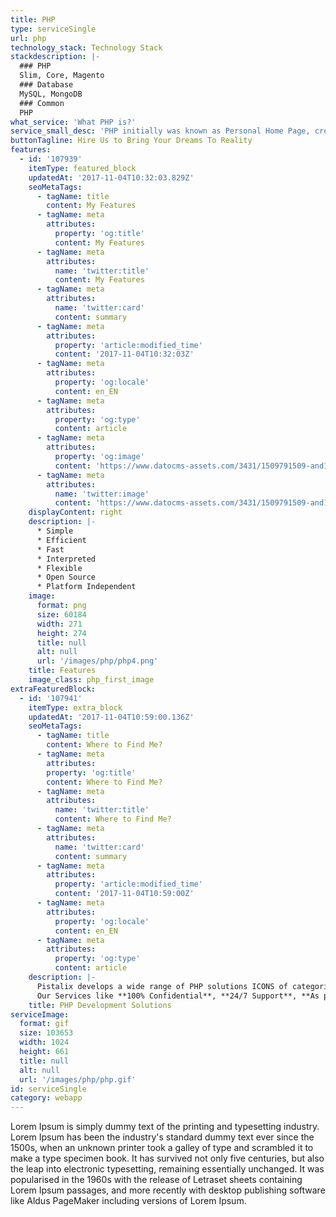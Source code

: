 ```yaml
---
title: PHP
type: serviceSingle
url: php
technology_stack: Technology Stack
stackdescription: |-
  ### PHP
  Slim, Core, Magento
  ### Database
  MySQL, MongoDB
  ### Common
  PHP
what_service: 'What PHP is?'
service_small_desc: 'PHP initially was known as Personal Home Page, created by Rasmus Lerdorf. Now PHP is known as Hypertext Preprocessor. PHP is general purpose programming language, primarily used for developing websites. PHP code may be embedded into HTML or it can be used in combination with various web template systems, web content management systems, and web frameworks. The PHP code is usually processed by a PHP interpreter implemented as a module in the web server or as a Common Gateway Interface (CGI) executable.'
buttonTagline: Hire Us to Bring Your Dreams To Reality
features:
  - id: '107939'
    itemType: featured_block
    updatedAt: '2017-11-04T10:32:03.829Z'
    seoMetaTags:
      - tagName: title
        content: My Features
      - tagName: meta
        attributes:
          property: 'og:title'
          content: My Features
      - tagName: meta
        attributes:
          name: 'twitter:title'
          content: My Features
      - tagName: meta
        attributes:
          name: 'twitter:card'
          content: summary
      - tagName: meta
        attributes:
          property: 'article:modified_time'
          content: '2017-11-04T10:32:03Z'
      - tagName: meta
        attributes:
          property: 'og:locale'
          content: en_EN
      - tagName: meta
        attributes:
          property: 'og:type'
          content: article
      - tagName: meta
        attributes:
          property: 'og:image'
          content: 'https://www.datocms-assets.com/3431/1509791509-and1-1.png?'
      - tagName: meta
        attributes:
          name: 'twitter:image'
          content: 'https://www.datocms-assets.com/3431/1509791509-and1-1.png?'
    displayContent: right
    description: |-
      * Simple
      * Efficient
      * Fast
      * Interpreted
      * Flexible
      * Open Source
      * Platform Independent
    image:
      format: png
      size: 60184
      width: 271
      height: 274
      title: null
      alt: null
      url: '/images/php/php4.png'
    title: Features
    image_class: php_first_image
extraFeaturedBlock:
  - id: '107941'
    itemType: extra_block
    updatedAt: '2017-11-04T10:59:00.136Z'
    seoMetaTags:
      - tagName: title
        content: Where to Find Me?
      - tagName: meta
        attributes:
        property: 'og:title'
        content: Where to Find Me?
      - tagName: meta
        attributes:
          name: 'twitter:title'
          content: Where to Find Me?
      - tagName: meta
        attributes:
          name: 'twitter:card'
          content: summary
      - tagName: meta
        attributes:
          property: 'article:modified_time'
          content: '2017-11-04T10:59:00Z'
      - tagName: meta
        attributes:
          property: 'og:locale'
          content: en_EN
      - tagName: meta
        attributes:
          property: 'og:type'
          content: article
    description: |-
      Pistalix develops a wide range of PHP solutions ICONS of categories (like games, social network, health, travel, etc.)
      Our Services like **100% Confidential**, **24/7 Support**, **As per your dreams**, **Affordable Services**, **Services for Multiple Devices** and **Persistent Client Interaction**
    title: PHP Development Solutions
serviceImage:
  format: gif
  size: 103653
  width: 1024
  height: 661
  title: null
  alt: null
  url: '/images/php/php.gif'
id: serviceSingle
category: webapp
---
```


Lorem Ipsum is simply dummy text of the printing and typesetting industry. Lorem Ipsum has been the industry's standard dummy text ever since the 1500s, when an unknown printer took a galley of type and scrambled it to make a type specimen book. It has survived not only five centuries, but also the leap into electronic typesetting, remaining essentially unchanged. It was popularised in the 1960s with the release of Letraset sheets containing Lorem Ipsum passages, and more recently with desktop publishing software like Aldus PageMaker including versions of Lorem Ipsum.
